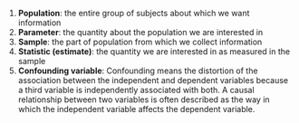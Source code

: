1. **Population**: the entire group of subjects about which we want information
2. **Parameter**: the quantity about the population we are interested in
3. **Sample**: the part of population from which we collect information
4. **Statistic (estimate)**: the quantity we are interested in as measured in the sample
5. **Confounding variable**: Confounding means the distortion of the association between the independent and dependent variables because a third variable is independently associated with both. A causal relationship between two variables is often described as the way in which the independent variable affects the dependent variable.